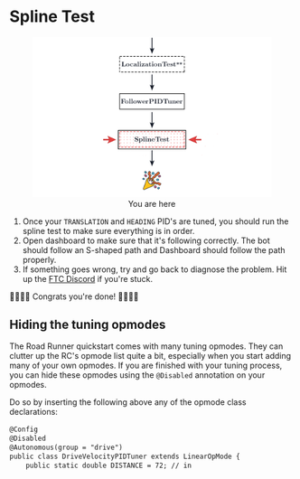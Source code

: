 # Spline Test

<figure align="center">
    <img src="./assets/you-are-here/YouAreHere-SplineTest-quarter.png" alt="You are on the spline test step">
    <figcaption class="mt-2 text-gray-600 text-center">You are here</figcaption>
</figure>

1. Once your `TRANSLATION` and `HEADING` PID's are tuned, you should run the spline test to make sure everything is in order.
2. Open dashboard to make sure that it's following correctly. The bot should follow an S-shaped path and Dashboard should follow the path properly.
3. If something goes wrong, try and go back to diagnose the problem. Hit up the [FTC Discord](https://discord.gg/first-tech-challenge) if you're stuck.

<ClientOnly>
  <div class="flex items-center justify-center">
    <HoverConfetti>🎊🎉🎊🎉 Congrats you're done! 🎊🎉🎊🎉</HoverConfetti>
  </div>
</ClientOnly>

## Hiding the tuning opmodes

The Road Runner quickstart comes with many tuning opmodes. They can clutter up the RC's opmode list quite a bit, especially when you start adding many of your own opmodes. If you are finished with your tuning process, you can hide these opmodes using the `@Disabled` annotation on your opmodes.

Do so by inserting the following above any of the opmode class declarations:

```java{2}
@Config
@Disabled
@Autonomous(group = "drive")
public class DriveVelocityPIDTuner extends LinearOpMode {
    public static double DISTANCE = 72; // in
```
